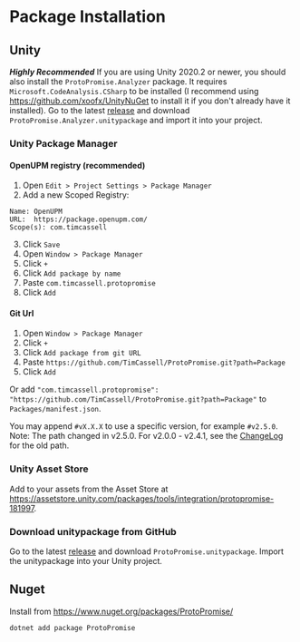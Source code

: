 # Package Installation

## Unity

<b>*Highly Recommended*</b> If you are using Unity 2020.2 or newer, you should also install the `ProtoPromise.Analyzer` package. It requires `Microsoft.CodeAnalysis.CSharp` to be installed (I recommend using https://github.com/xoofx/UnityNuGet to install it if you don't already have it installed). Go to the latest [release](https://github.com/timcassell/ProtoPromise/releases) and download `ProtoPromise.Analyzer.unitypackage` and import it into your project.

### Unity Package Manager

#### OpenUPM registry (recommended)

1. Open `Edit > Project Settings > Package Manager`
2. Add a new Scoped Registry:
```
Name: OpenUPM
URL:  https://package.openupm.com/
Scope(s): com.timcassell
```
3. Click `Save`
4. Open `Window > Package Manager`
5. Click `+`
6. Click `Add package by name`
7. Paste `com.timcassell.protopromise`
8. Click `Add`

#### Git Url

1. Open `Window > Package Manager`
2. Click `+`
3. Click `Add package from git URL`
4. Paste `https://github.com/TimCassell/ProtoPromise.git?path=Package`
5. Click `Add`

Or add `"com.timcassell.protopromise": "https://github.com/TimCassell/ProtoPromise.git?path=Package"` to `Packages/manifest.json`.

You may append `#vX.X.X` to use a specific version, for example `#v2.5.0`.
Note: The path changed in v2.5.0. For v2.0.0 - v2.4.1, see the [ChangeLog](../Changelog/v2.5.0.md) for the old path.

### Unity Asset Store

Add to your assets from the Asset Store at https://assetstore.unity.com/packages/tools/integration/protopromise-181997.

### Download unitypackage from GitHub

Go to the latest [release](https://github.com/timcassell/ProtoPromise/releases) and download `ProtoPromise.unitypackage`. Import the unitypackage into your Unity project.

## Nuget

Install from https://www.nuget.org/packages/ProtoPromise/

`dotnet add package ProtoPromise`